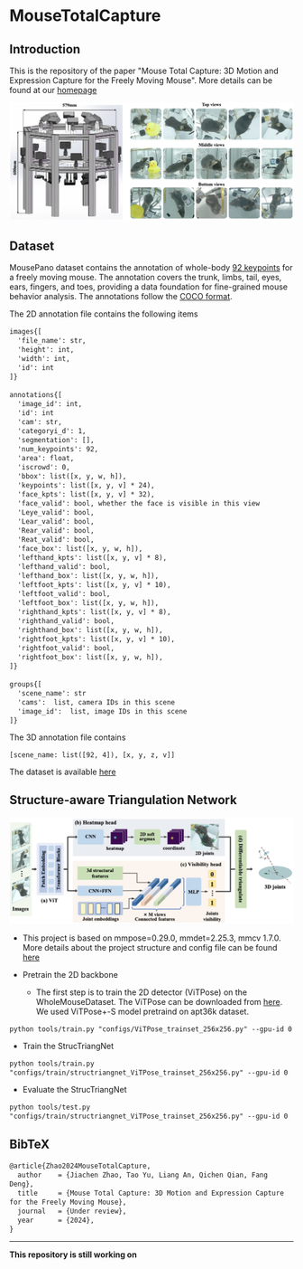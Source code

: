 # MouseTotalCapture


## Introduction

This is the repository of the paper "Mouse Total Capture: 3D Motion and Expression Capture for the Freely Moving Mouse". More details can be found at our [homepage](https://metaverse-ai-lab-thu.github.io/MouseTotalCapture)

</details><div align=center><img src='figures/system.png' width='800' /></div>
<!-- </details><div align=center><img src='figures/examples.png' width='800' /></div> -->

## Dataset

MousePano dataset contains the annotation of whole-body [92 keypoints](https://github.com/zhaojiachen1994/MouseTotalCapture/blob/main/figures/kpt_def2.png) for a freely moving mouse. The annotation covers the trunk, limbs, tail, eyes, ears, fingers, and toes, providing a data foundation for fine-grained mouse behavior analysis. The annotations follow the [COCO format](https://cocodataset.org/#format-data). 

The 2D annotation file contains the following items
```
images{[
  'file_name': str,
  'height': int,
  'width': int,
  'id': int
]}

annotations{[
  'image_id': int,
  'id': int
  'cam': str,
  'categoryi_d': 1,
  'segmentation': [],
  'num_keypoints': 92,
  'area': float,
  'iscrowd': 0,
  'bbox': list([x, y, w, h]),
  'keypoints': list([x, y, v] * 24),
  'face_kpts': list([x, y, v] * 32),
  'face_valid': bool, whether the face is visible in this view
  'Leye_valid': bool, 
  'Lear_valid': bool,
  'Rear_valid': bool,
  'Reat_valid': bool,
  'face_box': list([x, y, w, h]),
  'lefthand_kpts': list([x, y, v] * 8),
  'lefthand_valid': bool,
  'lefthand_box': list([x, y, w, h]),
  'leftfoot_kpts': list([x, y, v] * 10),
  'leftfoot_valid': bool,
  'leftfoot_box': list([x, y, w, h]),
  'righthand_kpts': list([x, y, v] * 8),
  'righthand_valid': bool,
  'righthand_box': list([x, y, w, h]),
  'rightfoot_kpts': list([x, y, v] * 10),
  'rightfoot_valid': bool,
  'rightfoot_box': list([x, y, w, h]),
]}

groups{[
  'scene_name': str
  'cams':  list, camera IDs in this scene
  'image_id':  list, image IDs in this scene 
]}
```

The 3D annotation file contains 

```
[scene_name: list([92, 4]), [x, y, z, v]]
```

The dataset is available [here](https://docs.google.com/forms/d/e/1FAIpQLSfbl1b3TX9y8WMIHZbruuX0inwC9JfEJg74GxReB2vT4WHHgw/viewform?usp=sf_link)

## Structure-aware Triangulation Network


</details><div align=center><img src='figures/strucTriangNet.png' width='800' /></div>

* This project is based on mmpose=0.29.0, mmdet=2.25.3, mmcv 1.7.0. More details about the project structure and config file can be found [here](https://mmpose.readthedocs.io/en/0.x/)

* Pretrain the 2D backbone

  * The first step is to train the 2D detector (ViTPose) on the WholeMouseDataset. The ViTPose can be downloaded from [here](https://github.com/ViTAE-Transformer/ViTPose?tab=readme-ov-file#animal-datasets-ap10k-apt36k). We used ViTPose+-S model pretraind on apt36k dataset.

```
python tools/train.py "configs/ViTPose_trainset_256x256.py" --gpu-id 0
``` 

* Train the StrucTriangNet
```
python tools/train.py "configs/train/structriangnet_ViTPose_trainset_256x256.py" --gpu-id 0
```

* Evaluate the StrucTriangNet

```
python tools/test.py "configs/train/structriangnet_ViTPose_trainset_256x256.py" --gpu-id 0
```

## BibTeX

```
@article{Zhao2024MouseTotalCapture,
  author    = {Jiachen Zhao, Tao Yu, Liang An, Qichen Qian, Fang Deng},
  title     = {Mouse Total Capture: 3D Motion and Expression Capture for the Freely Moving Mouse},
  journal   = {Under review},
  year      = {2024},
}
```

---

**This repository is still working on**


